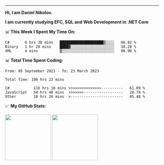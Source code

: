 ---
**Hi, I am Daniel Nikolov.**

**I am currently studying EFC, SQL and Web Development in .NET Core**

📊 **This Week I Spent My Time On:**
<!--START_SECTION:wakaweekly-->

```text
C#       6 hrs 30 mins   ████████████████████▒░░░░   80.82 %
Binary   1 hr 28 mins    ████▓░░░░░░░░░░░░░░░░░░░░   18.28 %
XML      4 mins          ▒░░░░░░░░░░░░░░░░░░░░░░░░   00.90 %
```

<!--END_SECTION:wakaweekly-->

📊 **Total Time Spent Coding:**
<!--START_SECTION:waka-->

```text
From: 05 September 2021 - To: 23 March 2023

Total Time: 190 hrs 23 mins

C#           116 hrs 18 mins >>>>>>>>>>>>>>>----------   61.09 %
JavaScript   54 hrs 48 mins  >>>>>>>------------------   28.78 %
Other        10 hrs 26 mins  >------------------------   05.48 %
```

<!--END_SECTION:waka-->

📈 **My GitHub Stats:**

<p>
  <img height="150em" src="https://github-readme-stats.vercel.app/api?username=NikolovDaniel&show_icons=true&hide_border=true&&count_private=true&include_all_commits=true" />
  <img height="150em" src="https://github-readme-stats.vercel.app/api/top-langs/?username=NikolovDaniel&exclude_repo=KNN-Image-Classification&show_icons=true&hide_border=true&layout=compact&langs_count=8s"/>
</p>
